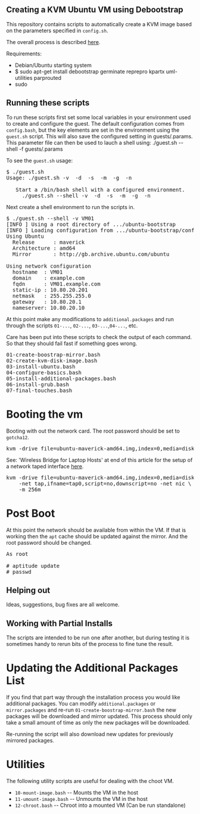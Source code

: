 Creating a KVM Ubuntu VM using Debootstrap
------------------------------------------

This repository contains scripts to automatically create a KVM image
based on the parameters specified in `config.sh`.

The overall process is described [here](http://blog.ericwhite.ca/articles/2010/10/kvm-ubuntu-vm-using-debootstrap/).

Requirements:

 * Debian/Ubuntu starting system
 * $ sudo apt-get install debootstrap germinate reprepro kpartx uml-utilities parprouted
 * sudo

Running these scripts
---------------------

To run these scripts first set some local variables in your
environment used to create and configure the guest.  The default
configuration comes from `config.bash`, but the key elements are set
in the environment using the `guest.sh` script.  This will also save
the configured setting in guests/<hostname>.params.  This parameter
file can then be used to lauch a shell using: 
   ./guest.sh --shell -f guests/<hostname>.params 

To see the `guest.sh` usage:

<pre>
$ ./guest.sh
Usage: ./guest.sh -v <HOSTNAME> -d <DOMAINNAME> -s <STATICIP> -m <NETMASK> -g <GATEWAY> -n <NAMESERVER>

   Start a /bin/bash shell with a configured environment.
     ./guest.sh --shell -v <HOSTNAME> -d <DOMAINNAME> -s <STATICIP> -m <NETMASK> -g <GATEWAY> -n <NAMESERVER>
</pre>

Next create a shell environment to run the scripts in.

<pre>
$ ./guest.sh --shell -v VM01
[INFO ] Using a root directory of .../ubuntu-bootstrap
[INFO ] Loading configuration from .../ubuntu-bootstrap/config.bash
Using Ubuntu
  Release      : maverick
  Architecture : amd64
  Mirror       : http://gb.archive.ubuntu.com/ubuntu

Using network configuration
  hostname  : VM01
  domain    : example.com
  fqdn      : VM01.example.com
  static-ip : 10.80.20.201
  netmask   : 255.255.255.0
  gateway   : 10.80.20.1
  nameserver: 10.80.20.10
</pre>

At this point make any modifications to `additional.packages` and run
through the scripts `01-...`, `02-...`, `03-...`,`04-...`, etc.

Care has been put into these scripts to check the output of each
command.  So that they should fail fast if something goes wrong.

<pre>
01-create-boostrap-mirror.bash
02-create-kvm-disk-image.bash
03-install-ubuntu.bash
04-configure-basics.bash
05-install-additional-packages.bash
06-install-grub.bash
07-final-touches.bash
</pre>

Booting the vm
==============

Booting with out the network card.  The root password should be set to `gotcha12`.

<pre>
kvm -drive file=ubuntu-maverick-amd64.img,index=0,media=disk -m 256m
</pre>

See: 'Wireless Bridge for Laptop Hosts' at end of this article for
the setup of a network taped interface [here](http://blog.ericwhite.ca/articles/2010/10/kvm-ubuntu-vm-using-debootstrap/).

<pre>
kvm -drive file=ubuntu-maverick-amd64.img,index=0,media=disk \
    -net tap,ifname=tap0,script=no,downscript=no -net nic \
    -m 256m
</pre>

Post Boot
=========

At this point the network should be available from within the VM.  If
that is working then the `apt` cache should be updated against the
mirror.  And the root password should be changed.

<pre>
As root

# aptitude update
# passwd
</pre>


Helping out
-----------
Ideas, suggestions, bug fixes are all welcome.


Working with Partial Installs
-----------------------------

The scripts are intended to be run one after another, but during
testing it is sometimes handy to rerun bits of the process to fine
tune the result.

Updating the Additional Packages List
===================================== 

If you find that part way through the installation process you would
like additional packages.  You can modify `additional.packages` or
`mirror.packages` and re-run `01-create-boostrap-mirror.bash` the new
packages will be downloaded and mirror updated.  This process should
only take a small amount of time as only the new packages will be
downloaded.

Re-running the script will also download new updates for previously
mirrored packages.

Utilities
=========
The following utility scripts are useful for dealing with the choot VM.

 * `10-mount-image.bash` -- Mounts the VM in the host
 * `11-umount-image.bash` -- Unmounts the VM in the host
 * `12-chroot.bash` -- Chroot into a mounted VM (Can be run standalone)
